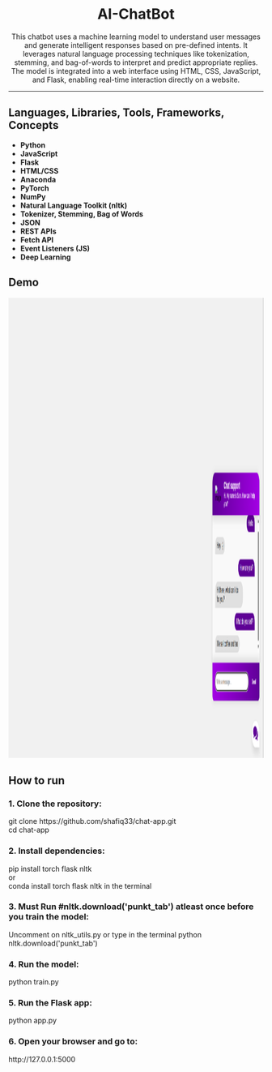 <h1 align="center" >AI-ChatBot</h1>

<p align="center">
This chatbot uses a machine learning model to understand user messages and generate intelligent responses based on pre-defined intents. It leverages natural language processing techniques like tokenization, stemming, and bag-of-words to interpret and predict appropriate replies. The model is integrated into a web interface using HTML, CSS, JavaScript, and Flask, enabling real-time interaction directly on a website.
</p>

---

<h2>Languages, Libraries, Tools, Frameworks, Concepts</h2>

- **Python**
- **JavaScript**
- **Flask**
- **HTML/CSS**
- **Anaconda** 
- **PyTorch**
- **NumPy**  
- **Natural Language Toolkit (nltk)**  
- **Tokenizer, Stemming, Bag of Words**
- **JSON**  
- **REST APIs**
- **Fetch API**  
- **Event Listeners (JS)**
- **Deep Learning**  


<h2>Demo</h2>
<img width="1906" height="908" alt="image" src="https://github.com/shafiq33/AI-ChatBot/blob/master/demo.png" />

<h2>How to run</h2>
  <h3>1. Clone the repository:</h3> 
   git clone https://github.com/shafiq33/chat-app.git <br>
   cd chat-app

<h3>2. Install dependencies:</h3>
pip install torch flask nltk <br> or <br> conda install torch flask nltk in the terminal

<h3>3. Must Run #nltk.download('punkt_tab') atleast once before you train the model:</h3>
   Uncomment on nltk_utils.py or type in the terminal python nltk.download('punkt_tab')

<h3>4. Run the model:</h3>
   python train.py
   
<h3>5. Run the Flask app:</h3>
   python app.py

<h3>6. Open your browser and go to:</h3>
   http://127.0.0.1:5000
